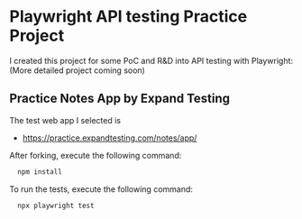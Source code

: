 # Playwright API testing Practice Project

I created this project for some PoC and R&D into API testing with Playwright:
(More detailed project coming soon)

## Practice Notes App by Expand Testing

The test web app I selected is

- https://practice.expandtesting.com/notes/app/

After forking, execute the following command:

```bash
  npm install
```

To run the tests, execute the following command:

```bash
  npx playwright test
```
